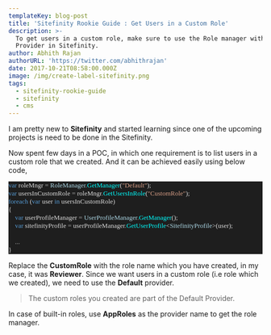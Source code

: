 ```yaml
---
templateKey: blog-post
title: 'Sitefinity Rookie Guide : Get Users in a Custom Role'
description: >-
  To get users in a custom role, make sure to use the Role manager with Default
  Provider in Sitefinity.
author: Abhith Rajan
authorURL: 'https://twitter.com/abhithrajan'
date: 2017-10-21T08:58:00.000Z
image: /img/create-label-sitefinity.png
tags:
  - sitefinity-rookie-guide
  - sitefinity
  - cms
---
```

I am pretty new to **Sitefinity** and started learning since one of the upcoming projects is need to be done in the Sitefinity.

Now spent few days in a POC, in which one requirement is to list users in a custom role that we created. And it can be achieved easily using below code,

<pre style="font-family:Consolas;font-size:13;color:gainsboro;background:#1e1e1e;"><span style="color:#569cd6;">var</span>&nbsp;roleMngr&nbsp;<span style="color:#b4b4b4;">=</span>&nbsp;<span style="color:lightblue;">RoleManager</span><span style="color:#b4b4b4;">.</span><span style="color:cyan;">GetManager</span>(<span style="color:#d69d85;">&quot;Default&quot;</span>);
<span style="color:#569cd6;">var</span>&nbsp;usersInCustomRole&nbsp;<span style="color:#b4b4b4;">=</span>&nbsp;roleMngr<span style="color:#b4b4b4;">.</span><span style="color:cyan;">GetUsersInRole</span>(<span style="color:#d69d85;">&quot;CustomRole&quot;</span>);
<span style="color:#569cd6;">foreach</span>&nbsp;(<span style="color:#569cd6;">var</span>&nbsp;user&nbsp;<span style="color:#569cd6;">in</span>&nbsp;usersInCustomRole)
{
&nbsp;&nbsp;&nbsp;&nbsp;<span style="color:#569cd6;">var</span>&nbsp;userProfileManager&nbsp;<span style="color:#b4b4b4;">=</span>&nbsp;<span style="color:lightblue;">UserProfileManager</span><span style="color:#b4b4b4;">.</span><span style="color:cyan;">GetManager</span>();
&nbsp;&nbsp;&nbsp;&nbsp;<span style="color:#569cd6;">var</span>&nbsp;sitefinityProfile&nbsp;<span style="color:#b4b4b4;">=</span>&nbsp;userProfileManager<span style="color:#b4b4b4;">.</span><span style="color:cyan;">GetUserProfile</span>&lt;<span style="color:lightblue;">SitefinityProfile</span>&gt;(user);
 
&nbsp;&nbsp;&nbsp;&nbsp;<span style="color:#b4b4b4;">...</span>
}</pre>

Replace the **CustomRole** with the role name which you have created, in my case, it was **Reviewer**. Since we want users in a custom role (i.e role which we created), we need to use the **Default** provider.

> The custom roles you created are part of the Default Provider.

In case of built-in roles, use **AppRoles** as the provider name to get the role manager.
